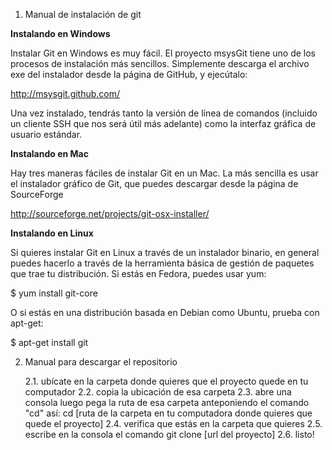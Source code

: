 1. Manual de instalación de git

**Instalando en Windows**

Instalar Git en Windows es muy fácil. El proyecto msysGit tiene uno de los procesos de instalación más sencillos. Simplemente descarga el archivo exe del instalador desde la página de GitHub, y ejecútalo:

http://msysgit.github.com/

Una vez instalado, tendrás tanto la versión de línea de comandos (incluido un cliente SSH que nos será útil más adelante) como la interfaz gráfica de usuario estándar.

**Instalando en Mac**

Hay tres maneras fáciles de instalar Git en un Mac. La más sencilla es usar el instalador gráfico de Git, que puedes descargar desde la página de SourceForge

http://sourceforge.net/projects/git-osx-installer/

**Instalando en Linux**

Si quieres instalar Git en Linux a través de un instalador binario, en general puedes hacerlo a través de la herramienta básica de gestión de paquetes que trae tu distribución. Si estás en Fedora, puedes usar yum:

$ yum install git-core

O si estás en una distribución basada en Debian como Ubuntu, prueba con apt-get:

$ apt-get install git

2. Manual para descargar el repositorio

    2.1. ubícate en la carpeta donde quieres que el proyecto quede en tu computador
    2.2. copia la ubicación de esa carpeta
    2.3. abre una consola luego pega la ruta de esa carpeta anteponiendo el comando "cd" así:
        cd [ruta de la carpeta en tu computadora donde quieres que quede el proyecto]
    2.4. verifica que estás en la carpeta que quieres
    2.5. escribe en la consola el comando
        git clone [url del proyecto]
    2.6. listo!
